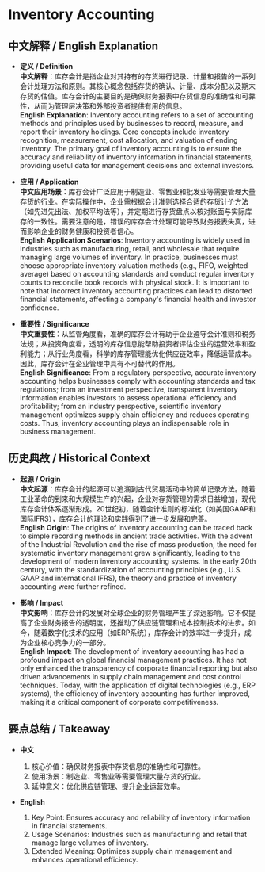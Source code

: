 # Inventory Accounting

## 中文解释 / English Explanation

* **定义 / Definition**  
  **中文解释**：库存会计是指企业对其持有的存货进行记录、计量和报告的一系列会计处理方法和原则。其核心概念包括存货的确认、计量、成本分配以及期末存货的估值。库存会计的主要目的是确保财务报表中存货信息的准确性和可靠性，从而为管理层决策和外部投资者提供有用的信息。  
  **English Explanation**: Inventory accounting refers to a set of accounting methods and principles used by businesses to record, measure, and report their inventory holdings. Core concepts include inventory recognition, measurement, cost allocation, and valuation of ending inventory. The primary goal of inventory accounting is to ensure the accuracy and reliability of inventory information in financial statements, providing useful data for management decisions and external investors.

* **应用 / Application**  
  **中文应用场景**：库存会计广泛应用于制造业、零售业和批发业等需要管理大量存货的行业。在实际操作中，企业需根据会计准则选择合适的存货计价方法（如先进先出法、加权平均法等），并定期进行存货盘点以核对账面与实际库存的一致性。需要注意的是，错误的库存会计处理可能导致财务报表失真，进而影响企业的财务健康和投资者信心。  
  **English Application Scenarios**: Inventory accounting is widely used in industries such as manufacturing, retail, and wholesale that require managing large volumes of inventory. In practice, businesses must choose appropriate inventory valuation methods (e.g., FIFO, weighted average) based on accounting standards and conduct regular inventory counts to reconcile book records with physical stock. It is important to note that incorrect inventory accounting practices can lead to distorted financial statements, affecting a company's financial health and investor confidence.

* **重要性 / Significance**  
  **中文重要性**：从监管角度看，准确的库存会计有助于企业遵守会计准则和税务法规；从投资角度看，透明的库存信息能帮助投资者评估企业的运营效率和盈利能力；从行业角度看，科学的库存管理能优化供应链效率，降低运营成本。因此，库存会计在企业管理中具有不可替代的作用。  
  **English Significance**: From a regulatory perspective, accurate inventory accounting helps businesses comply with accounting standards and tax regulations; from an investment perspective, transparent inventory information enables investors to assess operational efficiency and profitability; from an industry perspective, scientific inventory management optimizes supply chain efficiency and reduces operating costs. Thus, inventory accounting plays an indispensable role in business management.

## 历史典故 / Historical Context

* **起源 / Origin**  
  **中文起源**：库存会计的起源可以追溯到古代贸易活动中的简单记录方法。随着工业革命的到来和大规模生产的兴起，企业对存货管理的需求日益增加，现代库存会计体系逐渐形成。20世纪初，随着会计准则的标准化（如美国GAAP和国际IFRS），库存会计的理论和实践得到了进一步发展和完善。  
  **English Origin**: The origins of inventory accounting can be traced back to simple recording methods in ancient trade activities. With the advent of the Industrial Revolution and the rise of mass production, the need for systematic inventory management grew significantly, leading to the development of modern inventory accounting systems. In the early 20th century, with the standardization of accounting principles (e.g., U.S. GAAP and international IFRS), the theory and practice of inventory accounting were further refined.

* **影响 / Impact**  
  **中文影响**：库存会计的发展对全球企业的财务管理产生了深远影响。它不仅提高了企业财务报告的透明度，还推动了供应链管理和成本控制技术的进步。如今，随着数字化技术的应用（如ERP系统），库存会计的效率进一步提升，成为企业核心竞争力的一部分。  
  **English Impact**: The development of inventory accounting has had a profound impact on global financial management practices. It has not only enhanced the transparency of corporate financial reporting but also driven advancements in supply chain management and cost control techniques. Today, with the application of digital technologies (e.g., ERP systems), the efficiency of inventory accounting has further improved, making it a critical component of corporate competitiveness.

## 要点总结 / Takeaway

* **中文**  
  1. 核心价值：确保财务报表中存货信息的准确性和可靠性。
  2. 使用场景：制造业、零售业等需要管理大量存货的行业。
  3. 延伸意义：优化供应链管理、提升企业运营效率。

* **English**  
  1. Key Point: Ensures accuracy and reliability of inventory information in financial statements.
  2. Usage Scenarios: Industries such as manufacturing and retail that manage large volumes of inventory.
  3. Extended Meaning: Optimizes supply chain management and enhances operational efficiency.